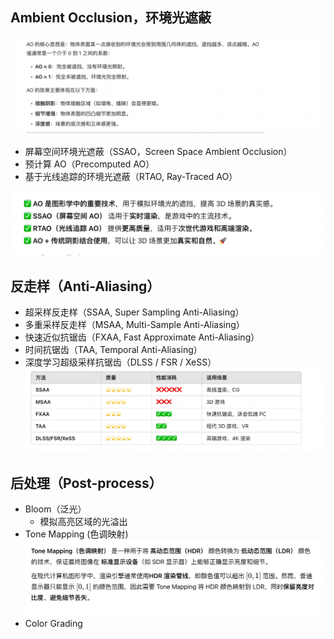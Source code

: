 ## Ambient Occlusion，环境光遮蔽

![img_5.png](img_5.png)
- 屏幕空间环境光遮蔽（SSAO，Screen Space Ambient Occlusion）
- 预计算 AO（Precomputed AO）
- 基于光线追踪的环境光遮蔽（RTAO, Ray-Traced AO）

![img_6.png](img_6.png)


## 反走样（Anti-Aliasing）

- 超采样反走样（SSAA, Super Sampling Anti-Aliasing）
- 多重采样反走样（MSAA, Multi-Sample Anti-Aliasing）
- 快速近似抗锯齿（FXAA, Fast Approximate Anti-Aliasing）
- 时间抗锯齿（TAA, Temporal Anti-Aliasing）
- 深度学习超级采样抗锯齿（DLSS / FSR / XeSS）
![img_7.png](img_7.png)

## 后处理（Post-process）
- Bloom（泛光）
  - 模拟高亮区域的光溢出
- Tone Mapping (色调映射)
![img_8.png](img_8.png)
- Color Grading


